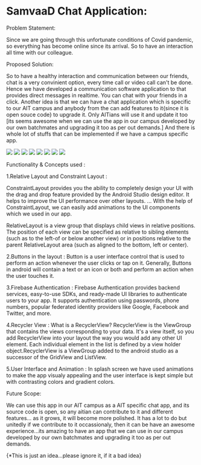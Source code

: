 SamvaaD Chat Application:
===============================================================================================================================================================================

Problem Statement:

Since we are going through this unfortunate conditions of Covid pandemic, so everything has become online since its arrival.
So to have an interaction all time with our colleague.

Proposed Solution:

So to have a healthy interaction and communication between our friends, chat is a very convinient option, every time call or video call can't be done.
Hence we have developed a communication software application to that provides direct messages in realtime.
You can chat with your friends in a click.
Another idea is that we can have a chat application which is specific to our AIT campus and anybody from the can add features to it{since it is open souce code} to upgrade it. 
Only AITians will use it and update it too [its seems awesome when we can use the app in our campus developed by our own batchmates and upgrading it too as per out demands.]
And there is whole lot of stuffs that can be implemented if we have a campus specific app.

![](https://github.com/itisdivakar/SAMVAAD-APP/blob/Image/Screenshot%202022-01-10%20183138.png)
![](https://github.com/itisdivakar/SAMVAAD-APP/blob/Image/Screenshot%202022-01-10%20184129.png)
![](https://github.com/itisdivakar/SAMVAAD-APP/blob/Image/Screenshot%202022-01-10%20184153.png)
![](https://github.com/itisdivakar/SAMVAAD-APP/blob/Image/Screenshot%202022-01-10%20184211.png)
![](https://github.com/itisdivakar/SAMVAAD-APP/blob/Image/Screenshot%202022-01-10%20184231.png)
![](https://github.com/itisdivakar/SAMVAAD-APP/blob/Image/Screenshot%202022-01-10%20184250.png)
![](https://github.com/itisdivakar/SAMVAAD-APP/blob/Image/Screenshot%202022-01-10%20184306.png)
![](https://github.com/itisdivakar/SAMVAAD-APP/blob/Image/Screenshot%202022-01-10%20184324.png)

Functionality & Concepts used :

1.Relative Layout and Constraint Layout :

ConstraintLayout provides you the ability to completely design your UI with the drag and drop feature provided by the Android Studio design editor. It helps to improve the UI performance over other layouts. ...
With the help of ConstraintLayout, we can easily add animations to the UI components which we used in our app.

RelativeLayout is a view group that displays child views in relative positions. The position of each view can be specified as relative to sibling elements (such as to the left-of or below another view)
or in positions relative to the parent RelativeLayout area (such as aligned to the bottom, left or center).

2.Buttons in the layout :  Button is a user interface control that is used to perform an action whenever the user clicks or tap on it.
Generally, Buttons in android will contain a text or an icon or both and perform an action when the user touches it. 

3.Firebase Authentication : Firebase Authentication provides backend services, easy-to-use SDKs, and ready-made UI libraries to authenticate users to your app.
It supports authentication using passwords, phone numbers, popular federated identity providers like Google, Facebook and Twitter, and more.

4.Recycler View : What is a RecyclerView?
RecyclerView is the ViewGroup that contains the views corresponding to your data. It's a view itself, so you add RecyclerView into your layout the way you would add any other UI element.
Each individual element in the list is defined by a view holder object.RecyclerView is a ViewGroup added to the android studio as a successor of the GridView and ListView.

5.User Interface and Animation : In splash screen we have used animations to make the app visualy appealing and the user interface is kept simple but with contrasting colors
and gradient colors.

Future Scope:

We can use this app in our AIT campus as a AIT specific chat app, and its source code is open, so any aitian can contribute to it and different features...
as it grows, it will become more polished. It has a lot to do but unitedly if we contribute to it occassionaly, then it can be have an awesome experience...its amazing to have 
an app that we can use in our campus developed by our own batchmates and upgrading it too as per out demands.



{*This is just an idea...please ignore it, if it a bad idea}
